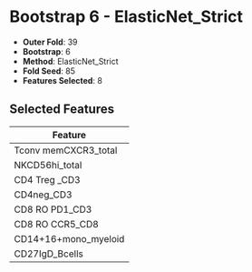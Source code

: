 # Bootstrap 6 - ElasticNet_Strict

- **Outer Fold**: 39
- **Bootstrap**: 6
- **Method**: ElasticNet_Strict
- **Fold Seed**: 85
- **Features Selected**: 8

## Selected Features

| Feature |
|---------|
| Tconv memCXCR3_total |
| NKCD56hi_total |
| CD4 Treg _CD3 |
| CD4neg_CD3 |
| CD8 RO PD1_CD3 |
| CD8 RO CCR5_CD8 |
| CD14+16+mono_myeloid |
| CD27IgD_Bcells |
